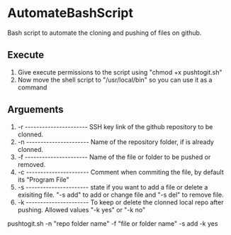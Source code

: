 # AutomateBashScript
Bash script to automate the cloning and pushing of files on github.

## Execute
1. Give execute permissions to the script using "chmod +x pushtogit.sh"
2. Now move the shell script to "/usr/local/bin" so you can use it as a command

## Arguements
1. -r   ---------------------- SSH key link of the github repository to be clonned.
2. -n   ---------------------- Name of the repository folder, if is already clonned.
3. -f   ---------------------- Name of the file or folder to be pushed or removed.
4. -c   ---------------------- Comment when commiting the file, by default its "Program File"
5. -s   ---------------------- state if you want to add a file or delete a exisiting file. 
                            "-s add" to add or change file and "-s del" to remove file.
6. -k   ---------------------- To keep or delete the clonned local repo after pushing. Allowed values "-k yes" or "-k no"

pushtogit.sh -n "repo folder name" -f "file or folder name" -s add -k yes
